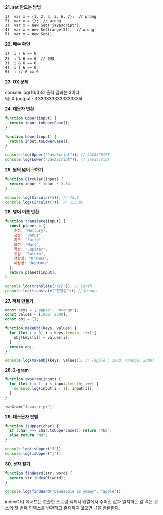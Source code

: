 **21. set 만드는 방법**

```
1)  var x = {1, 2, 3, 5, 6, 7};  // wrong
2)  var x = {};  // wrong
3)  var x = new Set('javascript');
4)  var x = new Set(range(5));  // wrong
5)  var x = new Set();
```

**22. 배수 확인**

```
1)  i / 6 == 0
2)  i % 6 == 0  // 정답
3)  i & 6 == 0
4)  i | 6 == 0
5)  i // 6 == 0
```

**23. OX 문제**

console.log(10/3)의 출력 결과는 3이다.  
딥: X (output : 3.3333333333333335)

**24. 대문자 변환**

```javascript
function Upper(input) {
  return input.toUpperCase();
}

function Lower(input) {
  return input.toLowerCase();
}

console.log(Upper("JavaScript")); // JAVASCRIPT
console.log(Lower("JavaScript")); // javascript
```

**25. 원의 넓이 구하기**

```javascript
function Circular(input) {
  return input * input * 3.14;
}

console.log(Circular(5)); // 78.5
console.log(Circular(7)); // 153.86
```

**26. 영어 이름 반환**

```javascript
function translate(input) {
  const planet = {
    수성: "Mercury",
    금성: "Venus",
    지구: "Earth",
    화성: "Mars",
    목성: "Jupiter",
    토성: "Saturn",
    천왕성: "Uranus",
    해왕성: "Neptune",
  };
  return planet[input];
}

console.log(translate("지구")); // Earth
console.log(translate("천왕성")); // Uranus
```

**27. 객체 만들기**

```javascript
const keys = ["apple", "orange"];
const values = [1000, 2000];
const obj = {};

function makeObj(keys, values) {
  for (let i = 0; i < keys.length; i++) {
    obj[keys[i]] = values[i];
  }
  return obj;
}

console.log(makeObj(keys, values)); // {apple : 1000, orange: 2000}
```

**28. 2-gram**

```javascript
function twoGram(input) {
  for (let i = 1; i < input.length; i++) {
    console.log(input[i - 1], input[i]);
  }
}

twoGram("Javascript");
```

**29. 대소문자 판별**

```javascript
function isUpper(char) {
  if (char === char.toUpperCase()) return "YES";
  else return "NO";
}

console.log(isUpper("J"));
console.log(isUpper("j"));
```

**30. 문자 찾기**

```javascript
function findWard(str, word) {
  return str.indexOf(word);
}

console.log(findWard("pineapple is yummy", "apple"));
```

indexOf() 메서드는 호출한 스트링 객체나 배열에서 주어진 값과 일치하는 값 혹은 요소의 첫 번째 인덱스를 반환하고 존재하지 않으면 -1을 반환한다.
